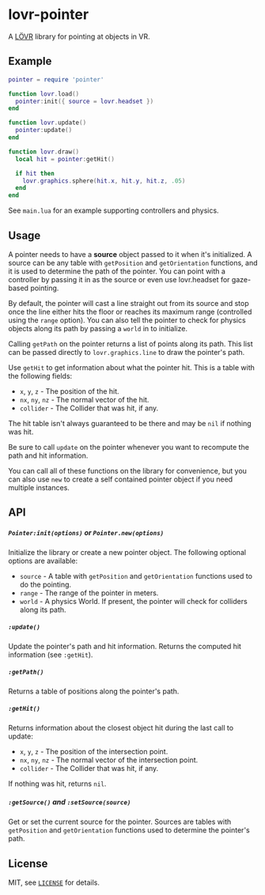 lovr-pointer
===

A [LÖVR](http://lovr.org) library for pointing at objects in VR.

Example
---

```lua
pointer = require 'pointer'

function lovr.load()
  pointer:init({ source = lovr.headset })
end

function lovr.update()
  pointer:update()
end

function lovr.draw()
  local hit = pointer:getHit()

  if hit then
    lovr.graphics.sphere(hit.x, hit.y, hit.z, .05)
  end
end
```

See `main.lua` for an example supporting controllers and physics.

Usage
---

A pointer needs to have a **source** object passed to it when it's initialized.  A source can be any
table with `getPosition` and `getOrientation` functions, and it is used to determine the path of the
pointer.  You can point with a controller by passing it in as the source or even use lovr.headset
for gaze-based pointing.

By default, the pointer will cast a line straight out from its source and stop once the line either
hits the floor or reaches its maximum range (controlled using the `range` option).  You can also
tell the pointer to check for physics objects along its path by passing a `world` in to initialize.

Calling `getPath` on the pointer returns a list of points along its path.  This list can be passed
directly to `lovr.graphics.line` to draw the pointer's path.

Use `getHit` to get information about what the pointer hit.  This is a table with the following
fields:

- `x`, `y`, `z` - The position of the hit.
- `nx`, `ny`, `nz` - The normal vector of the hit.
- `collider` - The Collider that was hit, if any.

The hit table isn't always guaranteed to be there and may be `nil` if nothing was hit.

Be sure to call `update` on the pointer whenever you want to recompute the path and hit information.

You can call all of these functions on the library for convenience, but you can also use `new` to
create a self contained pointer object if you need multiple instances.

API
---

##### `Pointer:init(options)` or `Pointer.new(options)`

Initialize the library or create a new pointer object.  The following optional options are available:

- `source` - A table with `getPosition` and `getOrientation` functions used to do the pointing.
- `range` - The range of the pointer in meters.
- `world` - A physics World.  If present, the pointer will check for colliders along its path.

##### `:update()`

Update the pointer's path and hit information.  Returns the computed hit information (see `:getHit`).

##### `:getPath()`

Returns a table of positions along the pointer's path.

##### `:getHit()`

Returns information about the closest object hit during the last call to update:

- `x`, `y`, `z` - The position of the intersection point.
- `nx`, `ny`, `nz` - The normal vector of the intersection point.
- `collider` - The Collider that was hit, if any.

If nothing was hit, returns `nil`.

##### `:getSource()` and `:setSource(source)`

Get or set the current source for the pointer.  Sources are tables with `getPosition` and
`getOrientation` functions used to determine the pointer's path.

License
---

MIT, see [`LICENSE`](LICENSE) for details.
